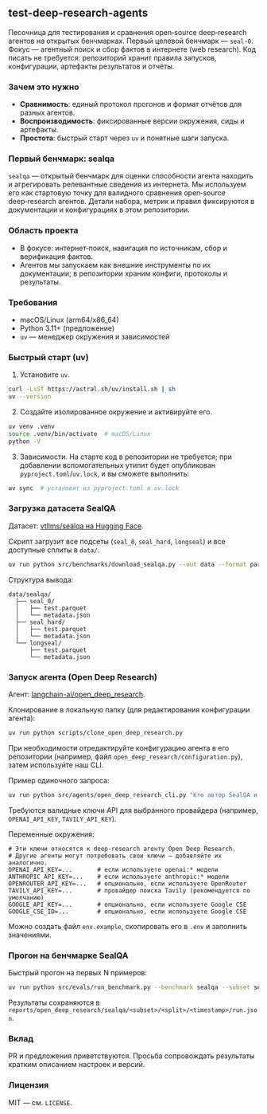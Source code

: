 ## test-deep-research-agents

Песочница для тестирования и сравнения open‑source deep‑research агентов на открытых бенчмарках. Первый целевой бенчмарк — `seal-0`. Фокус — агентный поиск и сбор фактов в интернете (web research). Код писать не требуется: репозиторий хранит правила запусков, конфигурации, артефакты результатов и отчёты.

### Зачем это нужно
- **Сравнимость**: единый протокол прогонов и формат отчётов для разных агентов.
- **Воспроизводимость**: фиксированные версии окружения, сиды и артефакты.
- **Простота**: быстрый старт через `uv` и понятные шаги запуска.

### Первый бенчмарк: sealqa
`sealqa` — открытый бенчмарк для оценки способности агента находить и агрегировать релевантные сведения из интернета. Мы используем его как стартовую точку для валидного сравнения open‑source deep‑research агентов. Детали набора, метрик и правил фиксируются в документации и конфигурациях в этом репозитории.

### Область проекта
- В фокусе: интернет‑поиск, навигация по источникам, сбор и верификация фактов.
- Агентов мы запускаем как внешние инструменты по их документации; в репозитории храним конфиги, протоколы и результаты.

### Требования
- macOS/Linux (arm64/x86_64)
- Python 3.11+ (предложение)
- `uv` — менеджер окружения и зависимостей

### Быстрый старт (uv)
1) Установите `uv`.

```bash
curl -LsSf https://astral.sh/uv/install.sh | sh
uv --version
```

2) Создайте изолированное окружение и активируйте его.

```bash
uv venv .venv
source .venv/bin/activate  # macOS/Linux
python -V
```

3) Зависимости. На старте код в репозитории не требуется; при добавлении вспомогательных утилит будет опубликован `pyproject.toml`/`uv.lock`, и вы сможете выполнить:

```bash
uv sync  # установит из pyproject.toml и uv.lock
```

### Загрузка датасета SealQA
Датасет: [vtllms/sealqa на Hugging Face](https://huggingface.co/datasets/vtllms/sealqa).

Скрипт загрузит все подсеты (`seal_0`, `seal_hard`, `longseal`) и все доступные сплиты в `data/`.

```bash
uv run python src/benchmarks/download_sealqa.py --out data --format parquet
```

Структура вывода:

```text
data/sealqa/
  ├── seal_0/
  │   ├── test.parquet
  │   └── metadata.json
  ├── seal_hard/
  │   ├── test.parquet
  │   └── metadata.json
  └── longseal/
      ├── test.parquet
      └── metadata.json
```

### Запуск агента (Open Deep Research)
Агент: [langchain-ai/open_deep_research](https://github.com/langchain-ai/open_deep_research).

Клонирование в локальную папку (для редактирования конфигурации агента):

```bash
uv run python scripts/clone_open_deep_research.py
```

При необходимости отредактируйте конфигурацию агента в его репозитории (например, файл `open_deep_research/configuration.py`), затем используйте наш CLI.

Пример одиночного запроса:

```bash
uv run python src/agents/open_deep_research_cli.py "Кто автор SealQA и что это такое?" --search-api tavily --model openai:gpt-4.1-mini
```

Требуются валидные ключи API для выбранного провайдера (например, `OPENAI_API_KEY`, `TAVILY_API_KEY`).

Переменные окружения:

```text
# Эти ключи относятся к deep‑research агенту Open Deep Research.
# Другие агенты могут потребовать свои ключи — добавляйте их аналогично.
OPENAI_API_KEY=...       # если используете openai:* модели
ANTHROPIC_API_KEY=...    # если используете anthropic:* модели
OPENROUTER_API_KEY=...   # опционально, если используете OpenRouter
TAVILY_API_KEY=...       # провайдер поиска Tavily (рекомендуется по умолчанию)
GOOGLE_API_KEY=...       # опционально, если используете Google CSE
GOOGLE_CSE_ID=...        # опционально, если используете Google CSE
```

Можно создать файл `env.example`, скопировать его в `.env` и заполнить значениями.

### Прогон на бенчмарке SealQA
Быстрый прогон на первых N примеров:

```bash
uv run python src/evals/run_benchmark.py --benchmark sealqa --subset seal_0 --split test --limit 5
```

Результаты сохраняются в `reports/open_deep_research/sealqa/<subset>/<split>/<timestamp>/run.json`.

### Вклад
PR и предложения приветствуются. Просьба сопровождать результаты кратким описанием настроек и версий.

### Лицензия
MIT — см. `LICENSE`.
